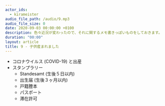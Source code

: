 ```yaml
---
actor_ids:
  - kirameister
audio_file_path: /audio/9.mp3
audio_file_size: 0
date: 2020-09-03 00:00:00 +0100
description: 色々近況が変わったので、それに関するメモ書きっぽいものをしておきます。
duration: "00:00"
layout: article
title: 9 - 子供産まれました
---
```


- コロナウイルス (COVID-19) と出産
- スタンプラリー
    - Standesamt (生後５日以内)
    - 出生届 (生後３ヶ月以内)
    - 戸籍謄本
    - パスポート
    - 滞在許可


